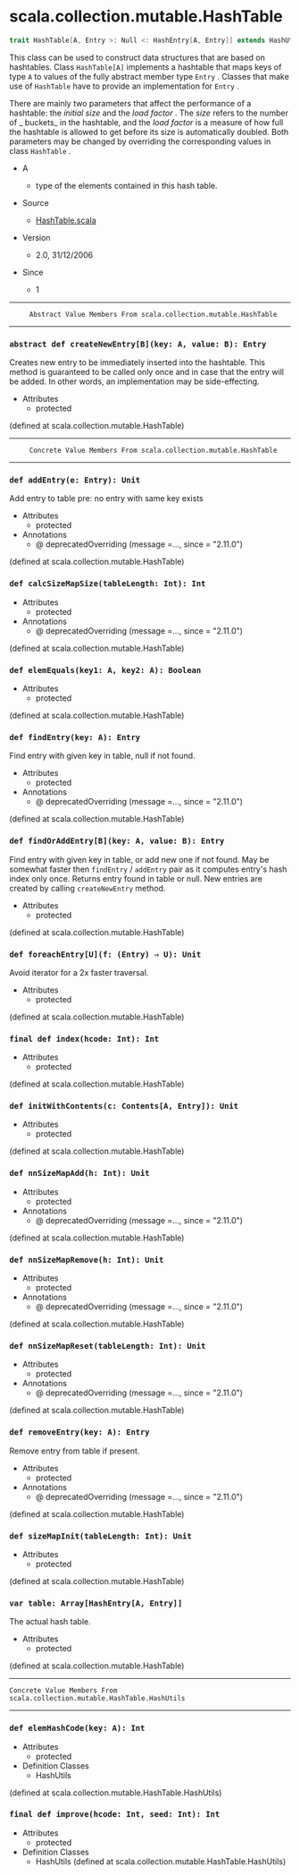 
#                      scala.collection.mutable.HashTable                      #

```scala
trait HashTable[A, Entry >: Null <: HashEntry[A, Entry]] extends HashUtils[A]
```

This class can be used to construct data structures that are based on
hashtables. Class `HashTable[A]` implements a hashtable that maps keys of type
 `A` to values of the fully abstract member type `Entry` . Classes that make use
of `HashTable` have to provide an implementation for `Entry` .

There are mainly two parameters that affect the performance of a hashtable: the
 _initial size_ and the _load factor_ . The _size_ refers to the number of _
buckets_ in the hashtable, and the _load factor_ is a measure of how full the
hashtable is allowed to get before its size is automatically doubled. Both
parameters may be changed by overriding the corresponding values in class
 `HashTable` .

* A
  * type of the elements contained in this hash table.

* Source
  * [HashTable.scala](https://github.com/scala/scala/tree/6d09a1ba5f/src/library/scala/collection/mutable/HashTable.scala#L1)
* Version
  * 2.0, 31/12/2006
* Since
  * 1


--------------------------------------------------------------------------------
         Abstract Value Members From scala.collection.mutable.HashTable
--------------------------------------------------------------------------------


### `abstract def createNewEntry[B](key: A, value: B): Entry`                ###

Creates new entry to be immediately inserted into the hashtable. This method is
guaranteed to be called only once and in case that the entry will be added. In
other words, an implementation may be side-effecting.

* Attributes
  * protected

(defined at scala.collection.mutable.HashTable)


--------------------------------------------------------------------------------
         Concrete Value Members From scala.collection.mutable.HashTable
--------------------------------------------------------------------------------


### `def addEntry(e: Entry): Unit`                                           ###

Add entry to table pre: no entry with same key exists

* Attributes
  * protected
* Annotations
  * @ deprecatedOverriding (message =..., since = "2.11.0")

(defined at scala.collection.mutable.HashTable)


### `def calcSizeMapSize(tableLength: Int): Int`                             ###

* Attributes
  * protected
* Annotations
  * @ deprecatedOverriding (message =..., since = "2.11.0")

(defined at scala.collection.mutable.HashTable)


### `def elemEquals(key1: A, key2: A): Boolean`                              ###

* Attributes
  * protected

(defined at scala.collection.mutable.HashTable)


### `def findEntry(key: A): Entry`                                           ###

Find entry with given key in table, null if not found.

* Attributes
  * protected
* Annotations
  * @ deprecatedOverriding (message =..., since = "2.11.0")

(defined at scala.collection.mutable.HashTable)


### `def findOrAddEntry[B](key: A, value: B): Entry`                         ###

Find entry with given key in table, or add new one if not found. May be somewhat
faster then `findEntry` / `addEntry` pair as it computes entry's hash index only
once. Returns entry found in table or null. New entries are created by calling
 `createNewEntry` method.

* Attributes
  * protected

(defined at scala.collection.mutable.HashTable)


### `def foreachEntry[U](f: (Entry) ⇒ U): Unit`                              ###

Avoid iterator for a 2x faster traversal.

* Attributes
  * protected

(defined at scala.collection.mutable.HashTable)


### `final def index(hcode: Int): Int`                                       ###

* Attributes
  * protected

(defined at scala.collection.mutable.HashTable)


### `def initWithContents(c: Contents[A, Entry]): Unit`                      ###

* Attributes
  * protected

(defined at scala.collection.mutable.HashTable)


### `def nnSizeMapAdd(h: Int): Unit`                                         ###

* Attributes
  * protected
* Annotations
  * @ deprecatedOverriding (message =..., since = "2.11.0")

(defined at scala.collection.mutable.HashTable)


### `def nnSizeMapRemove(h: Int): Unit`                                      ###

* Attributes
  * protected
* Annotations
  * @ deprecatedOverriding (message =..., since = "2.11.0")

(defined at scala.collection.mutable.HashTable)


### `def nnSizeMapReset(tableLength: Int): Unit`                             ###

* Attributes
  * protected
* Annotations
  * @ deprecatedOverriding (message =..., since = "2.11.0")

(defined at scala.collection.mutable.HashTable)


### `def removeEntry(key: A): Entry`                                         ###

Remove entry from table if present.

* Attributes
  * protected
* Annotations
  * @ deprecatedOverriding (message =..., since = "2.11.0")

(defined at scala.collection.mutable.HashTable)


### `def sizeMapInit(tableLength: Int): Unit`                                ###

* Attributes
  * protected

(defined at scala.collection.mutable.HashTable)


### `var table: Array[HashEntry[A, Entry]]`                                  ###

The actual hash table.

* Attributes
  * protected

(defined at scala.collection.mutable.HashTable)


--------------------------------------------------------------------------------
    Concrete Value Members From scala.collection.mutable.HashTable.HashUtils
--------------------------------------------------------------------------------


### `def elemHashCode(key: A): Int`                                          ###

* Attributes
  * protected
* Definition Classes
  * HashUtils

(defined at scala.collection.mutable.HashTable.HashUtils)


### `final def improve(hcode: Int, seed: Int): Int`                          ###

* Attributes
  * protected
* Definition Classes
  * HashUtils
(defined at scala.collection.mutable.HashTable.HashUtils)
